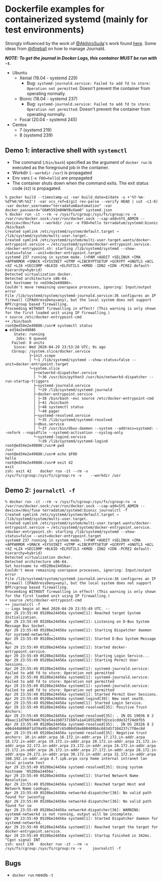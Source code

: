 # Dockerfile examples for containerized systemd (mainly for test environments)
Strongly influenced by the work of [@AkihiroSuda][akihiro-suda]'s work found [here][akihiro-suda].
Some ideas from [@ifireball][ifireball] on how to manage Journald.

_**NOTE: To get the journal in Docker Logs, this container MUST be run with `-t`.**_ 

* Ubuntu
  * Xenial (16.04 - systemd 229)
    - Bug: `systemd-journald.service: Failed to add fd to store: Operation not permitted`. Doesn't prevent the container 
    from operating normally.
  * Bionic (18.04 - systemd 237)
    - Bug: `systemd-journald.service: Failed to add fd to store: Operation not permitted`. Doesn't prevent the container 
    from operating normally.
  * Focal (20.04 - systemd 245)
* Centos
   * 7 (systemd 219)
   * 8 (systemd 239)

## Demo 1: interactive shell with `systemctl`

* The command (`/bin/bash`) specified as the argument of `docker run` is executed as the foreground job in the container.
* Workdir (`--workdir /usr`) is propagated
* Env vars (`-e FOO=hello`) are propagated
* The container shuts down when the command exits. The exit status code (`42`) is propagated.

```console
% packer build --timestamp-ui -var build_date=$(date -u +'%Y-%m-%dT%H:%M:%SZ') -var vcs_ref=$(git rev-parse --verify HEAD | cut -c1-8) -var docker_username="terradatum8automation" -var docker_password="G6#h592m8HWYBvXam0" systemd.json
% docker run -it --rm -v /sys/fs/cgroup:/sys/fs/cgroup:ro -v /var/run/docker.sock:/var/run/docker.sock --cap-add=SYS_ADMIN --device=/dev/fuse --workdir /usr -e FOO=hello terradatum/systemd:bionic /bin/bash
Created symlink /etc/systemd/system/default.target → /lib/systemd/system/multi-user.target.
Created symlink /etc/systemd/system/multi-user.target.wants/docker-entrypoint.service → /etc/systemd/system/docker-entrypoint.service.
/docker-entrypoint.sh: starting /lib/systemd/systemd --show-status=false --unit=docker-entrypoint.target
systemd 237 running in system mode. (+PAM +AUDIT +SELINUX +IMA +APPARMOR +SMACK +SYSVINIT +UTMP +LIBCRYPTSETUP +GCRYPT +GNUTLS +ACL +XZ +LZ4 +SECCOMP +BLKID +ELFUTILS +KMOD -IDN2 +IDN -PCRE2 default-hierarchy=hybrid)
Detected virtualization docker.
Detected architecture x86-64.
Set hostname to <ed34e2e49886>.
Couldn't move remaining userspace processes, ignoring: Input/output error
File /lib/systemd/system/systemd-journald.service:36 configures an IP firewall (IPAddressDeny=any), but the local system does not support BPF/cgroup based firewalling.
Proceeding WITHOUT firewalling in effect! (This warning is only shown for the first loaded unit using IP firewalling.)
+ source /etc/docker-entrypoint-cmd
++ /bin/bash
root@ed34e2e49886:/usr# systemctl status
● ed34e2e49886
    State: running
     Jobs: 0 queued
   Failed: 0 units
    Since: Wed 2020-04-29 23:53:28 UTC; 9s ago
   CGroup: /system.slice/docker.service
           ├─init.scope
           │ └─1 /lib/systemd/systemd --show-status=false --unit=docker-entrypoint.target
           └─system.slice
             ├─networkd-dispatcher.service
             │ └─36 /usr/bin/python3 /usr/bin/networkd-dispatcher --run-startup-triggers
             ├─systemd-journald.service
             │ └─29 /lib/systemd/systemd-journald
             ├─docker-entrypoint.service
             │ ├─38 /bin/bash -exc source /etc/docker-entrypoint-cmd
             │ ├─41 /bin/bash
             │ ├─48 systemctl status
             │ └─49 pager
             ├─systemd-resolved.service
             │ └─35 /lib/systemd/systemd-resolved
             ├─dbus.service
             │ └─37 /usr/bin/dbus-daemon --system --address=systemd: --nofork --nopidfile --systemd-activation --syslog-only
             └─systemd-logind.service
               └─39 /lib/systemd/systemd-logind
root@ed34e2e49886:/usr# pwd
/usr
root@ed34e2e49886:/usr# echo $FOO 
hello
root@ed34e2e49886:/usr# exit 42
exit
zsh: exit 42    docker run -it --rm -v /sys/fs/cgroup:/sys/fs/cgroup:ro -v    --workdir /usr 
```

## Demo 2: `journalctl -f`

```console
% docker run -it --rm -v /sys/fs/cgroup:/sys/fs/cgroup:ro -v /var/run/docker.sock:/var/run/docker.sock --cap-add=SYS_ADMIN --device=/dev/fuse terradatum/systemd:bionic journalctl -f
Created symlink /etc/systemd/system/default.target → /lib/systemd/system/multi-user.target.
Created symlink /etc/systemd/system/multi-user.target.wants/docker-entrypoint.service → /etc/systemd/system/docker-entrypoint.service.
/docker-entrypoint.sh: starting /lib/systemd/systemd --show-status=false --unit=docker-entrypoint.target
systemd 237 running in system mode. (+PAM +AUDIT +SELINUX +IMA +APPARMOR +SMACK +SYSVINIT +UTMP +LIBCRYPTSETUP +GCRYPT +GNUTLS +ACL +XZ +LZ4 +SECCOMP +BLKID +ELFUTILS +KMOD -IDN2 +IDN -PCRE2 default-hierarchy=hybrid)
Detected virtualization docker.
Detected architecture x86-64.
Set hostname to <0520be24456a>.
Couldn't move remaining userspace processes, ignoring: Input/output error
File /lib/systemd/system/systemd-journald.service:36 configures an IP firewall (IPAddressDeny=any), but the local system does not support BPF/cgroup based firewalling.
Proceeding WITHOUT firewalling in effect! (This warning is only shown for the first loaded unit using IP firewalling.)
+ source /etc/docker-entrypoint-cmd
++ journalctl -f
-- Logs begin at Wed 2020-04-29 23:55:49 UTC. --
Apr 29 23:55:49 0520be24456a systemd[1]: Reached target System Initialization.
Apr 29 23:55:49 0520be24456a systemd[1]: Listening on D-Bus System Message Bus Socket.
Apr 29 23:55:49 0520be24456a systemd[1]: Starting Dispatcher daemon for systemd-networkd...
Apr 29 23:55:49 0520be24456a systemd[1]: Started D-Bus System Message Bus.
Apr 29 23:55:49 0520be24456a systemd[1]: Started docker-entrypoint.service.
Apr 29 23:55:49 0520be24456a systemd[1]: Starting Login Service...
Apr 29 23:55:49 0520be24456a systemd[1]: Starting Permit User Sessions...
Apr 29 23:55:49 0520be24456a systemd[1]: systemd-journald.service: Failed to add fd to store: Operation not permitted
Apr 29 23:55:49 0520be24456a systemd[1]: systemd-journald.service: Failed to add fd to store: Operation not permitted
Apr 29 23:55:49 0520be24456a systemd[1]: systemd-journald.service: Failed to add fd to store: Operation not permitted
Apr 29 23:55:49 0520be24456a systemd[1]: Started Permit User Sessions.
Apr 29 23:55:49 0520be24456a systemd-logind[39]: New seat seat0.
Apr 29 23:55:49 0520be24456a systemd[1]: Started Login Service.
Apr 29 23:55:49 0520be24456a systemd-resolved[35]: Positive Trust Anchors:
Apr 29 23:55:49 0520be24456a systemd-resolved[35]: . IN DS 19036 8 2 49aac11d7b6f6446702e54a1607371607a1a41855200fd2ce1cdde32f24e8fb5
Apr 29 23:55:49 0520be24456a systemd-resolved[35]: . IN DS 20326 8 2 e06d44b80b8f1d39a95c0b0d7c65d08458e880409bbc683457104237c7f8ec8d
Apr 29 23:55:49 0520be24456a systemd-resolved[35]: Negative trust anchors: 10.in-addr.arpa 16.172.in-addr.arpa 17.172.in-addr.arpa 18.172.in-addr.arpa 19.172.in-addr.arpa 20.172.in-addr.arpa 21.172.in-addr.arpa 22.172.in-addr.arpa 23.172.in-addr.arpa 24.172.in-addr.arpa 25.172.in-addr.arpa 26.172.in-addr.arpa 27.172.in-addr.arpa 28.172.in-addr.arpa 29.172.in-addr.arpa 30.172.in-addr.arpa 31.172.in-addr.arpa 168.192.in-addr.arpa d.f.ip6.arpa corp home internal intranet lan local private test
Apr 29 23:55:49 0520be24456a systemd-resolved[35]: Using system hostname '0520be24456a'.
Apr 29 23:55:49 0520be24456a systemd[1]: Started Network Name Resolution.
Apr 29 23:55:49 0520be24456a systemd[1]: Reached target Host and Network Name Lookups.
Apr 29 23:55:49 0520be24456a networkd-dispatcher[36]: No valid path found for iwconfig
Apr 29 23:55:49 0520be24456a networkd-dispatcher[36]: No valid path found for iw
Apr 29 23:55:49 0520be24456a networkd-dispatcher[36]: WARNING: systemd-networkd is not running, output will be incomplete.
Apr 29 23:55:49 0520be24456a systemd[1]: Started Dispatcher daemon for systemd-networkd.
Apr 29 23:55:49 0520be24456a systemd[1]: Reached target the target for docker-entrypoint.service.
Apr 29 23:55:49 0520be24456a systemd[1]: Startup finished in 342ms.
^Cgot signal INT
zsh: exit 130   docker run -it --rm -v /sys/fs/cgroup:/sys/fs/cgroup:ro -v     journalctl -f
```

## Bugs
* `docker run` needs `-t`

[akihiro-suda]: https://github.com/AkihiroSuda
[akihiro-suda]: https://github.com/AkihiroSuda/containerized-systemd
[ifireball]: https://github.com/ifireball/systemd-base/tree/logs-and-args/etc/systemd
